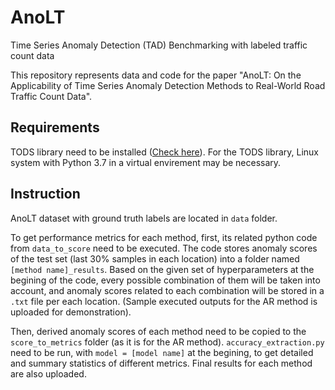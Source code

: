 # AnoLT
Time Series Anomaly Detection (TAD) Benchmarking with labeled traffic count data

This repository represents data and code for the paper "AnoLT: On the Applicability of Time Series Anomaly Detection Methods to Real-World Road Traffic Count Data".

## Requirements

TODS library need to be installed ([Check here](https://github.com/datamllab/tods)). 
For the TODS library, Linux system with Python 3.7 in a virtual envirement may be necessary. 

## Instruction

AnoLT dataset with ground truth labels are located in `data` folder. 

To get performance metrics for each method, first, its related python code from `data_to_score` need to be executed. 
The code stores anomaly scores of the test set (last 30% samples in each location) into a folder named `[method name]_results`.
Based on the given set of hyperparameters at the begining of the code, every possible combination of them will be taken into account, and anomaly scores related to each combination will be stored in a `.txt` file per each location. (Sample executed outputs for the AR method is uploaded for demonstration). 

Then, derived anomaly scores of each method need to be copied to the `score_to_metrics` folder (as it is for the AR method).
`accuracy_extraction.py` need to be run, with `model = [model name]` at the begining, to get detailed and summary statistics of different metrics.
Final results for each method are also uploaded. 

